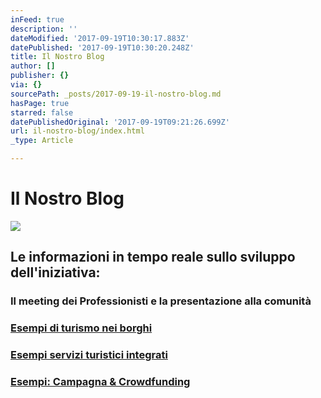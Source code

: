 ```yaml
---
inFeed: true
description: ''
dateModified: '2017-09-19T10:30:17.883Z'
datePublished: '2017-09-19T10:30:20.248Z'
title: Il Nostro Blog
author: []
publisher: {}
via: {}
sourcePath: _posts/2017-09-19-il-nostro-blog.md
hasPage: true
starred: false
datePublishedOriginal: '2017-09-19T09:21:26.699Z'
url: il-nostro-blog/index.html
_type: Article

---
```

# Il Nostro Blog
![](https://the-grid-user-content.s3-us-west-2.amazonaws.com/ec211a49-7274-4944-8766-011c7768b8de.gif)

## Le informazioni in tempo reale sullo sviluppo dell'iniziativa:

### Il meeting dei Professionisti e la presentazione alla comunità

### [Esempi di turismo nei borghi][0]

### [Esempi servizi turistici integrati][1]

### [Esempi: Campagna & Crowdfunding][2]

[0]: http://lago.property/esempi-turismo-nei-borghi
[1]: http://lago.property/esempi-servizi-turistici-integrati
[2]: http://lago.property/esempi-campagna-e-crowdfunding